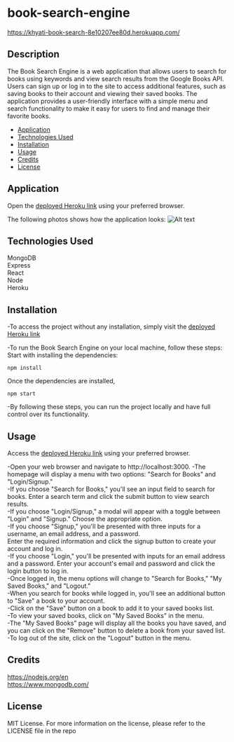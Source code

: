 # book-search-engine

https://khyati-book-search-8e10207ee80d.herokuapp.com/

## Description

The Book Search Engine is a web application that allows users to search for books using keywords and view search results from the Google Books API. Users can sign up or log in to the site to access additional features, such as saving books to their account and viewing their saved books. The application provides a user-friendly interface with a simple menu and search functionality to make it easy for users to find and manage their favorite books. </br>

- [Application](#Application)
- [Technologies Used](#TechnologiesUsed)
- [Installation](#Installation)
- [Usage](#usage)
- [Credits](#credits)
- [License](#license)

## Application
Open the [deployed Heroku link](https://khyati-book-search-8e10207ee80d.herokuapp.com/) using your preferred browser.</br>

The following photos shows how the application looks:
![Alt text](./images/Sample.png)


## Technologies Used

MongoDB </br>
Express </br>
React </br>
Node </br>
Heroku

## Installation

-To access the project without any installation, simply visit the [deployed Heroku link](https://khyati-book-search-8e10207ee80d.herokuapp.com/)

-To run the Book Search Engine on your local machine, follow these steps:
Start with installing the dependencies:

```
npm install

```
Once the dependencies are installed, 

```
npm start

```

-By following these steps, you can run the project locally and have full control over its functionality.

## Usage

Access the [deployed Heroku link](https://khyati-book-search-8e10207ee80d.herokuapp.com/) using your preferred browser.

-Open your web browser and navigate to http://localhost:3000.
-The homepage will display a menu with two options: "Search for Books" and "Login/Signup." </br>
-If you choose "Search for Books," you'll see an input field to search for books. Enter a search term and click the submit button to view search results.</br>
-If you choose "Login/Signup," a modal will appear with a toggle between "Login" and "Signup." Choose the appropriate option.</br>
-If you choose "Signup," you'll be presented with three inputs for a username, an email address, and a password.</br> Enter the required information and click the signup button to create your account and log in.</br>
-If you choose "Login," you'll be presented with inputs for an email address and a password. Enter your account's email and password and click the login button to log in.</br>
-Once logged in, the menu options will change to "Search for Books," "My Saved Books," and "Logout."</br>
-When you search for books while logged in, you'll see an additional button to "Save" a book to your account.</br>
-Click on the "Save" button on a book to add it to your saved books list.</br>
-To view your saved books, click on "My Saved Books" in the menu.</br>
-The "My Saved Books" page will display all the books you have saved, and you can click on the "Remove" button to delete a book from your saved list.</br>
-To log out of the site, click on the "Logout" button in the menu.</br>

## Credits

https://nodejs.org/en </br>
https://www.mongodb.com/</br>

## License

MIT License.
For more information on the license, please refer to the LICENSE file in the repo